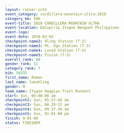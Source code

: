 ```yaml
---
layout: runner-info 
event_category: cordillera-mountain-ultra-2018 
category_km: 50K 
event-title: 2018 CORDILLERA MOUNTAIN ULTRA 
event-location: Dalupirip Itogon Benguet Philippines 
event-logo: 
event-date: 2018-03-03 
checkpoint-name2: Oling Station (T-2) 
checkpoint-name3: Mt. Ugo Station (T-3) 
checkpoint-name4: Lusod Station (T-4) 
checkpoint-name5: Finish (T-5) 
overall_rank: 60
gender_rank: 51
category_rank: 7
bib: 50332
first_name: Roman
last_name: Cumahling
gender: M
team_name: Ifugao Haggiyo Trail Runners
start: Sun, 04-00-00 am
checkpoint2: Sun, 05-57-46 am
checkpoint3: Sun, 08-28-22 am
checkpoint4: Sun, 09-37-26 am
checkpoint5: Sun, 01-01-00 pm
finish: 9-01-00
status: FINISHER
---
```

